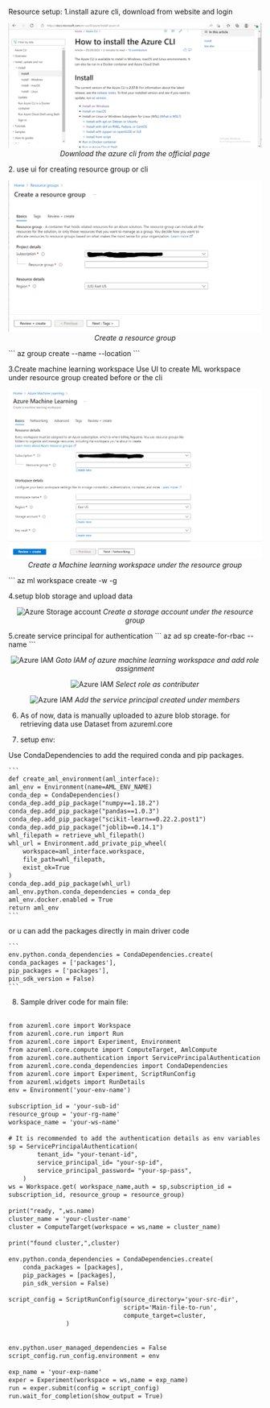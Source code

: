 Resource setup:
1.install azure cli, download from website and login
<p align = "center">
<img src = "img/cli.PNG" title = "Azure cli">
  <em>Download the azure cli from the official page</em>
 </p>
2. use ui for creating resource group or cli
<p align = "center">
<img src = "img/rg.PNG" title = "Azure Resource group">
  <em>Create a resource group</em>
 </p>
```
az group create --name <name> --location <loc>
```

3.Create machine learning workspace
Use UI to create ML workspace under resource group created before or the cli 
<p align = "center">
<img src = "img/ml.PNG" title = "Azure Machine Learning workspace">
  <em>Create a Machine learning workspace under the resource group</em>
 </p>
```
az ml workspace create -w <name> -g <group-name>

4.setup blob storage and upload data
<p align = "center">
<img src = "img/storage.PNG" title = "Azure Storage account">
  <em>Create a storage account under the resource group</em>
 </p>
5.create service principal for authentication
```
az ad sp create-for-rbac --name <service-name>
```
<p align = "center">
<img src = "img/add_role1.PNG" title = "Azure IAM">
  <em>Goto IAM of azure machine learning workspace and add role assignment</em>
 </p>
<p align = "center">
<img src = "img/add_role2.PNG" title = "Azure IAM">
  <em>Select role as contributer</em>
 </p>
 <p align = "center">
<img src = "img/add_role3.PNG" title = "Azure IAM">
  <em>Add the service principal created under members</em>
 </p>

6. As of now, data is manually uploaded to azure blob storage.
for retrieving data use Dataset from azureml.core

7. setup env:

 Use CondaDependencies to add the required conda and pip packages.

    ```
    def create_aml_environment(aml_interface):
    aml_env = Environment(name=AML_ENV_NAME)
    conda_dep = CondaDependencies()
    conda_dep.add_pip_package("numpy==1.18.2")
    conda_dep.add_pip_package("pandas==1.0.3")
    conda_dep.add_pip_package("scikit-learn==0.22.2.post1")
    conda_dep.add_pip_package("joblib==0.14.1")
    whl_filepath = retrieve_whl_filepath()
    whl_url = Environment.add_private_pip_wheel(
        workspace=aml_interface.workspace,
        file_path=whl_filepath,
        exist_ok=True
    )
    conda_dep.add_pip_package(whl_url)
    aml_env.python.conda_dependencies = conda_dep
    aml_env.docker.enabled = True
    return aml_env
    ```
 or u can add the packages directly in main driver code

    ```
    env.python.conda_dependencies = CondaDependencies.create(
	conda_packages = ['packages'],
	pip_packages = ['packages'],
	pin_sdk_version = False)
    ```

8. Sample driver code for main file:

```

from azureml.core import Workspace
from azureml.core.run import Run
from azureml.core import Experiment, Environment
from azureml.core.compute import ComputeTarget, AmlCompute
from azureml.core.authentication import ServicePrincipalAuthentication
from azureml.core.conda_dependencies import CondaDependencies
from azureml.core import Experiment, ScriptRunConfig
from azureml.widgets import RunDetails
env = Environment('your-env-name')

subscription_id = 'your-sub-id'
resource_group = 'your-rg-name'
workspace_name = 'your-ws-name'

# It is recommended to add the authentication details as env variables
sp = ServicePrincipalAuthentication(
        tenant_id= "your-tenant-id",
        service_principal_id= "your-sp-id",
        service_principal_password= "your-sp-pass",
    )
ws = Workspace.get( workspace_name,auth = sp,subscription_id = subscription_id, resource_group = resource_group)

print("ready, ",ws.name)
cluster_name = 'your-cluster-name'
cluster = ComputeTarget(workspace = ws,name = cluster_name)

print("found cluster,",cluster)

env.python.conda_dependencies = CondaDependencies.create(
	conda_packages = [packages],
	pip_packages = [packages],
	pin_sdk_version = False)

script_config = ScriptRunConfig(source_directory='your-src-dir',
                                script='Main-file-to-run',
                                compute_target=cluster,
				) 


env.python.user_managed_dependencies = False
script_config.run_config.environment = env

exp_name = 'your-exp-name'
exper = Experiment(workspace = ws,name = exp_name)
run = exper.submit(config = script_config)
run.wait_for_completion(show_output = True)

```
